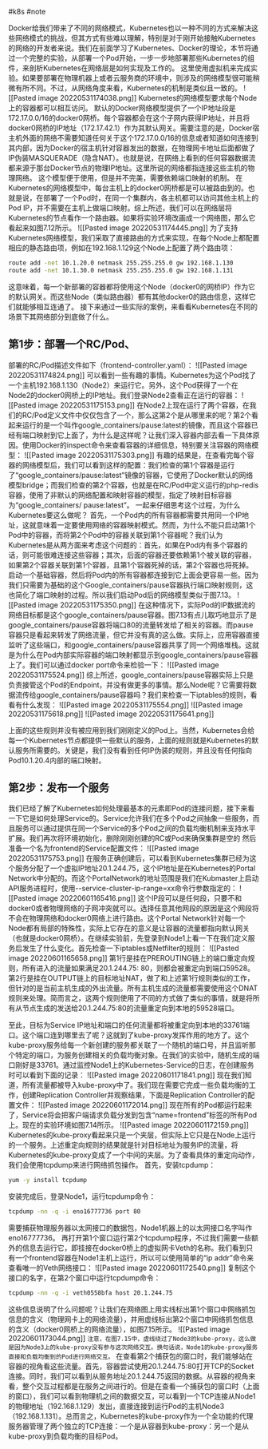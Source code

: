 #k8s  #note 

Docker给我们带来了不同的网络模式，Kubernetes也以一种不同的方式来解决这些网络模式的挑战，但其方式有些难以理解，特别是对于刚开始接触Kubernetes的网络的开发者来说。我们在前面学习了Kubernetes、Docker的理论，本节将通过一个完整的实验，从部署一个Pod开始，一步一步地部署那些Kubernetes的组件，来剖析Kubernetes在网络层是如何实现及工作的。
这里使用虚拟机来完成实验。如果要部署在物理机器上或者云服务商的环境中，则涉及的网络模型很可能稍微有所不同。不过，从网络角度来看，Kubernetes的机制是类似且一致的。
![[Pasted image 20220531174038.png]]
Kubernetes的网络模型要求每个Node上的容器都可以相互访问。
默认的Docker网络模型提供了一个IP地址段是172.17.0.0/16的docker0网桥。每个容器都会在这个子网内获得IP地址，并且将docker0网桥的IP地址（172.17.42.1）作为其默认网关。需要注意的是，Docker宿主机外面的网络不需要知道任何关于这个172.17.0.0/16的信息或者知道如何连接到其内部，因为Docker的宿主机针对容器发出的数据，在物理网卡地址后面都做了IP伪装MASQUERADE（隐含NAT）。也就是说，在网络上看到的任何容器数据流都来源于那台Docker节点的物理IP地址。这里所说的网络都指连接这些主机的物理网络。
这个模型便于使用，但是并不完美，需要依赖端口映射的机制。
在Kubernetes的网络模型中，每台主机上的docker0网桥都是可以被路由到的。也就是说，在部署了一个Pod时，在同一个集群内，各主机都可以访问其他主机上的Pod IP，并不需要在主机上做端口映射。综上所述，我们可以在网络层将Kubernetes的节点看作一个路由器。如果将实验环境改画成一个网络图，那么它看起来如图7.12所示。
![[Pasted image 20220531174445.png]]
为了支持Kubernetes网络模型，我们采取了直接路由的方式来实现，在每个Node上都配置相应的静态路由项，例如在192.168.1.129这个Node上配置了两个路由项：
```bash
route add -net 10.1.20.0 netmask 255.255.255.0 gw 192.168.1.130
route add -net 10.1.30.0 netmask 255.255.255.0 gw 192.168.1.131
```
这意味着，每一个新部署的容器都将使用这个Node（docker0的网桥IP）作为它的默认网关。而这些Node（类似路由器）都有其他docker0的路由信息，这样它们就能够相互连通了。
接下来通过一些实际的案例，来看看Kubernetes在不同的场景下其网络部分到底做了什么。
## 第1步：部署一个RC/Pod、
部署的RC/Pod描述文件如下（frontend-controller.yaml）：
![[Pasted image 20220531174824.png]]
可以看到一些有趣的事情。Kubernetes为这个Pod找了一个主机192.168.1.130（Node2）来运行它。另外，这个Pod获得了一个在Node2的docker0网桥上的IP地址。我们登录Node2查看正在运行的容器：
![[Pasted image 20220531175153.png]]
在Node2上现在运行了两个容器，在我们的RC/Pod定义文件中仅仅包含了一个，那么这第2个是从哪里来的呢？第2个看起来运行的是一个叫作google_containers/pause:latest的镜像，而且这个容器已经有端口映射到它上面了，为什么是这样呢？让我们深入容器内部去看一下具体原因。使用Docker的inspect命令来查看容器的详细信息，特别要关注容器的网络模型：
![[Pasted image 20220531175303.png]]
有趣的结果是，在查看完每个容器的网络模型后，我们可以看到这样的配置：我们检查的第1个容器是运行了“google_containers/pause:latest”镜像的容器，它使用了Docker默认的网络模型bridge；而我们检查的第2个容器，也就是在RC/Pod中定义运行的php-redis容器，使用了非默认的网络配置和映射容器的模型，指定了映射目标容器为“google_containers/ pause:latest”。
一起来仔细思考这个过程，为什么Kubernetes要这么做呢？
首先，一个Pod内的所有容器都需要共用同一个IP地址，这就意味着一定要使用网络的容器映射模式。然而，为什么不能只启动第1个Pod中的容器，而将第2个Pod中的容器关联到第1个容器呢？我们认为Kubernetes是从两方面来考虑这个问题的：首先，如果在Pod内有多个容器的话，则可能很难连接这些容器；其次，后面的容器还要依赖第1个被关联的容器，如果第2个容器关联到第1个容器，且第1个容器死掉的话，第2个容器也将死掉。启动一个基础容器，然后将Pod内的所有容器都连接到它上面会更容易一些。因为我们只需要为基础的这个Google_containers/pause容器执行端口映射规则，这也简化了端口映射的过程。所以我们启动Pod后的网络模型类似于图7.13。
![[Pasted image 20220531175350.png]]
在这种情况下，实际Pod的IP数据流的网络目标都是这个google_containers/pause容器。图7.13有点儿取巧地显示了是google_containers/pause容器将端口80的流量转发给了相关的容器。而pause容器只是看起来转发了网络流量，但它并没有真的这么做。实际上，应用容器直接监听了这些端口，和google_containers/pause容器共享了同一个网络堆栈。这就是为什么在Pod内部实际容器的端口映射都显示到google_containers/pause容器上了。我们可以通过docker port命令来检验一下：
![[Pasted image 20220531175524.png]]
综上所述，google_containers/pause容器实际上只是负责接管这个Pod的Endpoint，并没有做更多的事情。那么Node呢？它需要将数据流传给google_containers/pause容器吗？我们来检查一下iptables的规则，看看有什么发现：
![[Pasted image 20220531175554.png]]
![[Pasted image 20220531175618.png]]
![[Pasted image 20220531175641.png]]

上面的这些规则并没有被应用到我们刚刚定义的Pod上。当然，Kubernetes会给每一个Kubernetes节点都提供一些默认的服务，上面的规则就是Kubernetes的默认服务所需要的。关键是，我们没有看到任何IP伪装的规则，并且没有任何指向Pod10.1.20.4内部的端口映射。

## 第2步：发布一个服务
我们已经了解了Kubernetes如何处理最基本的元素即Pod的连接问题，接下来看一下它是如何处理Service的。Service允许我们在多个Pod之间抽象一些服务，而且服务可以通过提供在同一个Service的多个Pod之间的负载均衡机制来支持水平扩展。我们再次将环境初始化，删除刚刚创建的RC或Pod来确保集群是空的
然后准备一个名为frontend的Service配置文件：
![[Pasted image 20220531175753.png]]
在服务正确创建后，可以看到Kubernetes集群已经为这个服务分配了一个虚拟IP地址20.1.244.75，这个IP地址是在Kubernetes的Portal Network中分配的。而这个PortalNetwork的地址范围是我们在Kubmaster上启动API服务进程时，使用--service-cluster-ip-range=xx命令行参数指定的：
![[Pasted image 20220601165416.png]]
这个IP段可以是任何段，只要不和docker0或者物理网络的子网冲突就可以。选择任意其他网段的原因是这个网段将不会在物理网络和docker0网络上进行路由。这个Portal Network针对每一个Node都有局部的特殊性，实际上它存在的意义是让容器的流量都指向默认网关（也就是docker0网桥）。在继续实验前，先登录到Node1上看一下在我们定义服务后发生了什么变化。首先检查一下iptables或Netfilter的规则：
![[Pasted image 20220601165658.png]]
第1行是挂在PREROUTING链上的端口重定向规则，所有进入的流量如果满足20.1.244.75: 80，则都会被重定向到端口59528。第2行是挂在OUTPUT链上的目标地址NAT，做了和上述第1行规则类似的工作，但针对的是当前主机生成的外出流量。所有主机生成的流量都需要使用这个DNAT规则来处理。简而言之，这两个规则使用了不同的方式做了类似的事情，就是将所有从节点生成的发送给20.1.244.75:80的流量重定向到本地的59528端口。

至此，目标为Service IP地址和端口的任何流量都将被重定向到本地的33761端口。这个端口连到哪里去了呢？这就到了kube-proxy发挥作用的地方了。这个kube-proxy服务给每一个新创建的服务都关联了一个随机的端口号，并且监听那个特定的端口，为服务创建相关的负载均衡对象。在我们的实验中，随机生成的端口刚好是33761。通过监控Node1上的Kubernetes-Service的日志，在创建服务时可以看到下面的记录：
![[Pasted image 20220601171841.png]]
现在我们知道，所有流量都被导入kube-proxy中了。我们现在需要它完成一些负载均衡的工作，创建Replication Controller并观察结果，下面是Replication Controller的配置文件：
![[Pasted image 20220601172014.png]]
现在所有的Pod都运行起来了，Service将会把客户端请求负载分发到包含“name=frontend”标签的所有Pod上。现在的实验环境如图7.14所示。
![[Pasted image 20220601172159.png]]
Kubernetes的kube-proxy看起来只是一个夹层，但实际上它只是在Node上运行的一个服务。上述重定向规则的结果就是针对目标地址为服务IP的流量，将Kubernetes的kube-proxy变成了一个中间的夹层。为了查看具体的重定向动作，我们会使用tcpdump来进行网络抓包操作。
首先，安装tcpdump：
```bash
yum -y install tcpdump
```
安装完成后，登录Node1，运行tcpdump命令：
```bash
tcpdump -nn -q -i eno16777736 port 80
```
需要捕获物理服务器以太网接口的数据包，Node1机器上的以太网接口名字叫作eno16777736。
再打开第1个窗口运行第2个tcpdump程序，不过我们需要一些额外的信息去运行它，即挂接在docker0桥上的虚拟网卡Veth的名称。我们看到只有一个frontend容器在Node1主机上运行，所以可以使用简单的“ip addr”命令来查看唯一的Veth网络接口：
![[Pasted image 20220601172540.png]]
复制这个接口的名字，在第2个窗口中运行tcpdump命令：
```bash
tcpdump -nn -q -i veth0558bfa host 20.1.244.75
```
这些信息说明了什么问题呢？让我们在网络图上用实线标出第1个窗口中网络抓包信息的含义（物理网卡上的网络流量），并用虚线标出第2个窗口中网络抓包信息的含义（docker0网桥上的网络流量），如图7.15所示。
![[Pasted image 20220601173044.png]]
``注意，在图7.15中，虚线绕过了Node3的kube-proxy，这么做是因为Node3上的kube-proxy没有参与这次网络交互。换句话说，Node1的kube-proxy服务直接和负载均衡到的Pod进行网络交互。``
在查看第2个捕获包的窗口时，我们能够站在容器的视角看这些流量。首先，容器尝试使用20.1.244.75:80打开TCP的Socket连接。同时，我们可以看到从服务地址20.1.244.75返回的数据。从容器的视角来看，整个交互过程都是在服务之间进行的。但是在查看一个捕获包的窗口时（上面的窗口），我们可以看到物理机之间的数据交互，可以看到一个TCP连接从Node1的物理地址（192.168.1.129）发出，直接连接到运行Pod的主机Node3（192.168.1.131）。总而言之，Kubernetes的kube-proxy作为一个全功能的代理服务器管理了两个独立的TCP连接：一个是从容器到kube-proxy：另一个是从kube-proxy到负载均衡的目标Pod。

